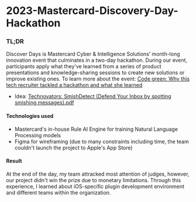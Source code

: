 # 2023-Mastercard-Discovery-Day-Hackathon
### TL;DR
Discover Days is Mastercard Cyber & Intelligence Solutions’ month-long innovation event that culminates in a two-day hackathon. During our event, participants apply what they’ve learned from a series of product presentations and knowledge-sharing sessions to create new solutions or improve existing ones. To learn more about the event: [Code green: Why this tech recruiter tackled a hackathon and what she learned](https://www.mastercard.com/news/perspectives/featured-topics/our-people/code-green-why-this-tech-recruiter-tackled-a-hackathon-and-what-she-learned/)

- Idea: [Technovators: SmishDetect (Defend Your Inbox by spotting smishing messages).pdf](https://github.com/dleedev365/2023-Mastercard-Discovery-Day-Hackathon/blob/main/final_proposal.pdf)

#### Technologies used
- Mastercard's in-house Rule AI Engine for training Natural Language Processing models
- Figma for wireframing (due to many constraints including time, the team couldn't launch the project to Apple's App Store)

#### Result
At the end of the day, my team attracked most attention of judges, however, our project didn't win the prize due to monetary limitations. Through this experience, I learned about iOS-specific  plugin development environment and different teams within the organization.

